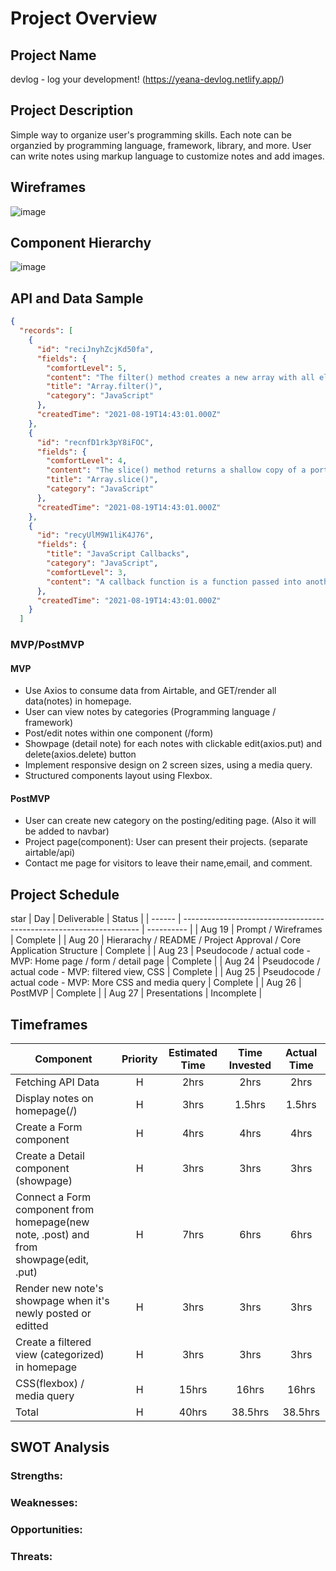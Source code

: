 # Project Overview

## Project Name

devlog - log your development! (https://yeana-devlog.netlify.app/)

## Project Description

Simple way to organize user's programming skills. Each note can be organzied by programming language, framework, library, and more. User can write notes using markup language to customize notes and add images.

## Wireframes

![image](https://user-images.githubusercontent.com/78275456/130250604-69180aa5-7f27-4961-897a-149db92bfa0b.png)

## Component Hierarchy

![image](https://user-images.githubusercontent.com/78275456/130250705-fdaa4035-46e2-4be8-963b-c563d77c69f8.png)

## API and Data Sample

```json
{
  "records": [
    {
      "id": "reciJnyhZcjKd50fa",
      "fields": {
        "comfortLevel": 5,
        "content": "The filter() method creates a new array with all elements that pass the test implemented by the provided function.",
        "title": "Array.filter()",
        "category": "JavaScript"
      },
      "createdTime": "2021-08-19T14:43:01.000Z"
    },
    {
      "id": "recnfD1rk3pY8iFOC",
      "fields": {
        "comfortLevel": 4,
        "content": "The slice() method returns a shallow copy of a portion of an array into a new array object selected from start to end (end not included) where start and end represent the index of items in that array. The original array will not be modified.",
        "title": "Array.slice()",
        "category": "JavaScript"
      },
      "createdTime": "2021-08-19T14:43:01.000Z"
    },
    {
      "id": "recyUlM9W1liK4J76",
      "fields": {
        "title": "JavaScript Callbacks",
        "category": "JavaScript",
        "comfortLevel": 3,
        "content": "A callback function is a function passed into another function as an argument, which is then invoked inside the outer function to complete some kind of routine or action.\n\nfunction greeting(name) {\n  alert('Hello ' + name);\n}\n\nfunction processUserInput(callback) {\n  var name = prompt('Please enter your name.');\n  callback(name);\n}\n\nprocessUserInput(greeting);"
      },
      "createdTime": "2021-08-19T14:43:01.000Z"
    }
  ]
```

### MVP/PostMVP

#### MVP

- Use Axios to consume data from Airtable, and GET/render all data(notes) in homepage.
- User can view notes by categories (Programming language / framework)
- Post/edit notes within one component (/form)
- Showpage (detail note) for each notes with clickable edit(axios.put) and delete(axios.delete) button
- Implement responsive design on 2 screen sizes, using a media query.
- Structured components layout using Flexbox.

#### PostMVP

- User can create new category on the posting/editing page. (Also it will be added to navbar)
- Project page(component): User can present their projects. (separate airtable/api)
- Contact me page for visitors to leave their name,email, and comment.

## Project Schedule

star
| Day | Deliverable | Status |
| ------ | ------------------------------------------------------------------- | ---------- |
| Aug 19 | Prompt / Wireframes | Complete |
| Aug 20 | Hierarachy / README / Project Approval / Core Application Structure | Complete |
| Aug 23 | Pseudocode / actual code - MVP: Home page / form / detail page | Complete |
| Aug 24 | Pseudocode / actual code - MVP: filtered view, CSS | Complete |
| Aug 25 | Pseudocode / actual code - MVP: More CSS and media query | Complete |
| Aug 26 | PostMVP | Complete |
| Aug 27 | Presentations | Incomplete |

## Timeframes

| Component                                                                             | Priority | Estimated Time | Time Invested | Actual Time |
| ------------------------------------------------------------------------------------- | :------: | :------------: | :-----------: | :---------: |
| Fetching API Data                                                                     |    H     |      2hrs      |     2hrs      |    2hrs     |
| Display notes on homepage(/)                                                          |    H     |      3hrs      |    1.5hrs     |   1.5hrs    |
| Create a Form component                                                               |    H     |      4hrs      |     4hrs      |    4hrs     |
| Create a Detail component (showpage)                                                  |    H     |      3hrs      |     3hrs      |    3hrs     |
| Connect a Form component from homepage(new note, .post) and from showpage(edit, .put) |    H     |      7hrs      |     6hrs      |    6hrs     |
| Render new note's showpage when it's newly posted or editted                          |    H     |      3hrs      |     3hrs      |    3hrs     |
| Create a filtered view (categorized) in homepage                                      |    H     |      3hrs      |     3hrs      |    3hrs     |
| CSS(flexbox) / media query                                                            |    H     |     15hrs      |     16hrs     |    16hrs    |
| Total                                                                                 |    H     |     40hrs      |    38.5hrs    |   38.5hrs   |

## SWOT Analysis

### Strengths:

### Weaknesses:

### Opportunities:

### Threats:
